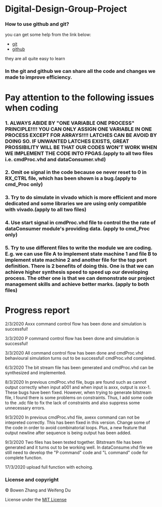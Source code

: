 # Digital-Design-Group-Project
### How to use github and git?
you can get some help from the link below:  
* [git](https://www.youtube.com/watch?v=nhNq2kIvi9s)  
* [github](https://www.youtube.com/watch?v=nhNq2kIvi9s)  

they are all quite easy to learn

### In the git and github we can share all the code and changes we made to improve efficiency.


# Pay attention to the following issues when coding
### 1. ALWAYS ABIDE BY "ONE VARIABLE ONE PROCESS" PRINCIPLE!!!! YOU CAN ONLY ASSIGN ONE VARIABLE IN ONE PROCESS EXCEPT FOR ARRAYS!!!! LATCHES CAN BE AVOID BY DOING SO. IF UNWANTED LATCHES EXISTS, GREAT PROSSIBILITY WILL BE THAT OUR CODES WON'T WORK WHEN WE IMPLEMENT THE CODE INTO FPGAS.(apply to all two files i.e. cmdProc.vhd and dataConsumer.vhd)
### 2. Omit oe signal in the code because oe never reset to 0 in RX_CTRL file, which has been shown is a bug.(apply to cmd_Proc only)
### 3. Try to do simulate in vivado which is more efficient and more dedicated and some libraries we are using only compatible with vivado.(apply to all two files)
### 4. Use start signal in cmdProc.vhd file to control the the rate of dataConsumer module's providing data. (apply to cmd_Proc only)
### 5. Try to use different files to write the module we are coding. E.g. we can use file A to implement state machine 1 and file B to implement state machine 2 and another file for the top port definition. There is 2 benefits of doing this. One is that we can achieve higher synthesis speed to speed up our developing process. The other one is that we can demonstrate our project management skills and achieve better marks. (apply to both files)


# Progress report
2/3/2020
Axxx command control flow has been done and simulation is successful!

3/3/2020
P command control flow has been done and simulation is successful!

3/3/2020
All command control flow has been done and cmdProc.vhd behavioural simulation turns out to be successful! cmdProc.vhd completed.

6/3/2020
The bit stream file has been generated and cmdProc.vhd can be synthesized and implemented.

8/3/2020
In previous cmdProc.vhd file, bugs are found such as cannot output correctly when input a001 and when input is axxx, output is xxx-1. These bugs have been fixed. However, when trying to generate bitstream file, I found there is some problems on constraints. Thus, I add some code to the .xdc file to fix the lack of constraints and also suppress some unnecessary errors. 

9/3/2020
In previous cmdProc.vhd file, axexx command can not be intepreted correctly. This has been fixed in this version. Change some of the code in order to avoid combinatorial loops. Plus, a new feature that output newline after sequence is being output has been added.

9/3/2020
Two files has been tested together. Bitstream file has been generated and it turns out to be working well. In dataConsume.vhd file we still need to develop the "P command" code and "L command" code for complete function.

17/3/2020
upload full function with echoing.

### License and copyright
© Bowen Zhang and Weifeng Du

License under the [MIT License](License)
